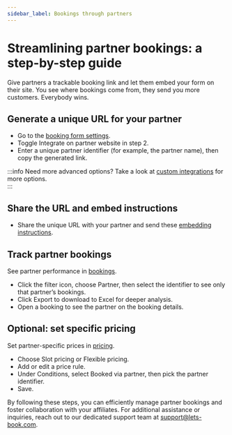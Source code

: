 ```yaml
---
sidebar_label: Bookings through partners
---
```


# Streamlining partner bookings: a step-by-step guide

Give partners a trackable booking link and let them embed your form on their site. You see where bookings come from, they send you more customers. Everybody wins.

## Generate a unique URL for your partner

- Go to the [booking form settings](https://dashboard.letsbook.app/booking-form/integration-instructions).
- Toggle Integrate on partner website in step 2.
- Enter a unique partner identifier (for example, the partner name), then copy the generated link.

:::info
Need more advanced options? Take a look at [custom integrations](./advanced-integration.md) for more options.  
:::

## Share the URL and embed instructions

- Share the unique URL with your partner and send these [embedding instructions](../booking-form/add-to-website.mdx).

## Track partner bookings

See partner performance in [bookings](https://dashboard.letsbook.app/bookings).

- Click the filter icon, choose Partner, then select the identifier to see only that partner’s bookings.
- Click Export to download to Excel for deeper analysis.
- Open a booking to see the partner on the booking details.

## Optional: set specific pricing

Set partner-specific prices in [pricing](https://dashboard.letsbook.app/pricing).

- Choose Slot pricing or Flexible pricing.
- Add or edit a price rule.
- Under Conditions, select Booked via partner, then pick the partner identifier.
- Save.

By following these steps, you can efficiently manage partner bookings and foster collaboration with your affiliates. For additional assistance or inquiries, reach out to our dedicated support team at support@lets-book.com.
